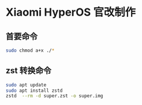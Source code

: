 # Xiaomi HyperOS 官改制作
## 首要命令
   ```bash
   sudo chmod a+x ./*
   ```
## zst 转换命令
   ```bash
   sudo apt update
   sudo apt install zstd
   zstd  --rm -d super.zst -o super.img
   ```